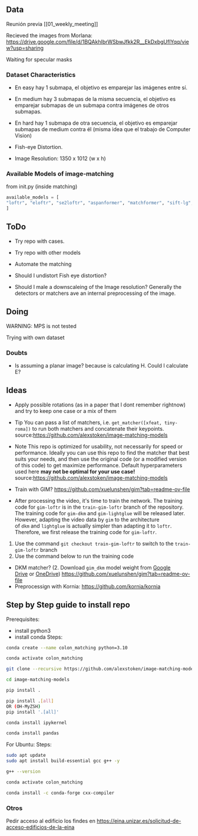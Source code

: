 ## Data

Reunión previa [[01_weekly_meeting]]

Recieved the images from Morlana:
https://drive.google.com/file/d/1BQAkhIbrWSbwJfkk2R__EkDxbgUflYqq/view?usp=sharing

Waiting for specular masks
### Dataset Characteristics

- En easy hay 1 submapa, el objetivo es emparejar las imágenes entre sí.

- En medium hay 3 submapas de la misma secuencia, el objetivo es emparejar submapas de un submapa contra imágenes de otros submapas.

- En hard hay 1 submapa de otra secuencia, el objetivo es emparejar submapas de medium contra él (misma idea que el trabajo de Computer Vision)

- Fish-eye Distortion.
- Image Resolution: 1350 x 1012 (w x h)
### Available Models of image-matching

from init.py (inside matching)
```python
available_models = [
"loftr", "eloftr", "se2loftr", "aspanformer", "matchformer", "sift-lg", "superpoint-lg", "disk-lg", "aliked-lg", "doghardnet-lg", "roma", "tiny-roma", "dedode", "steerers", "affine-steerers", "dedode-kornia", "sift-nn", "orb-nn", "patch2pix", "superglue", "r2d2", "d2net", "duster", "master", "doghardnet-nn", "xfeat", "xfeat-star", "xfeat-lg", "xfeat-steerers-perm", "xfeat-steerers-learned", "xfeat-star-steerers-perm", "xfeat-star-steerers-learned", "dedode-lg", "gim-dkm", "gim-lg", "omniglue", "xfeat-subpx", "xfeat-lg-subpx", "dedode-subpx", "splg-subpx", "aliked-subpx", "sift-sphereglue", "superpoint-sphereglue"
]
```

## ToDo
- Try repo with cases.
- Try repo with other models
- Automate the matching

- Should I undistort Fish eye distortion?
- Should I male a downscaleing of the Image resolution?
	Generally the detectors or matchers ave an internal preprocessing of the image.
## Doing

WARNING: MPS is not tested

Trying with own dataset

### Doubts
- Is assuming a planar image? because is calculating H. Could I calculate E? 
## Ideas
- Apply possible rotations (as in a paper that I dont remember rightnow) and try to keep one case or a mix of them
- Tip
	You can pass a list of matchers, i.e. `get_matcher([xfeat, tiny-roma])` to run both matchers and concatenate their keypoints. source:https://github.com/alexstoken/image-matching-models
- Note
	This repo is optimized for usability, not necessarily for speed or performance. Ideally you can use this repo to find the matcher that best suits your needs, and then use the original code (or a modified version of this code) to get maximize performance. Default hyperparameters used here **may not be optimal for your use case!** source:https://github.com/alexstoken/image-matching-models

 - Train with GIM? https://github.com/xuelunshen/gim?tab=readme-ov-file
-  After processing the video, it's time to train the network. The training code for `gim-loftr` is in the `train-gim-loftr` branch of the repository. The training code for `gim-dkm` and `gim-lightglue` will be released later. However, adapting the video data by `gim` to the architecture of `dkm` and `lightglue` is actually simpler than adapting it to `loftr`. Therefore, we first release the training code for `gim-loftr`.

1. Use the command `git checkout train-gim-loftr` to switch to the `train-gim-loftr` branch
2. Use the command below to run the training code

 - DKM matcher? (2. Download `gim_dkm` model weight from [Google Drive](https://drive.google.com/file/d/1gk97V4IROnR1Nprq10W9NCFUv2mxXR_-/view?usp=sharing) or [OneDrive](https://stuxmueducn-my.sharepoint.com/:u:/g/personal/xuelun_stu_xmu_edu_cn/EdJOibZ8VABOoKoyOHWo8ZEBHd_MyHbSvhRyT_o40SIPGA?e=GCjGZE)) https://github.com/xuelunshen/gim?tab=readme-ov-file
- Preprocessign with Kornia: https://github.com/kornia/kornia

## Step by Step guide to install repo

Prerequisites: 
- install python3
- install conda
Steps:
```bash
conda create --name colon_matching python=3.10

conda activate colon_matching

git clone --recursive https://github.com/alexstoken/image-matching-models

cd image-matching-models

pip install .

pip install .[all] 
OR (OH-MyZSH)
pip install '.[all]'

conda install ipykernel

conda install pandas
```

For Ubuntu:
Steps:
```bash
sudo apt update
sudo apt install build-essential gcc g++ -y

g++ --version

conda activate colon_matching

conda install -c conda-forge cxx-compiler


```

### Otros
Pedir acceso al edificio los findes en https://eina.unizar.es/solicitud-de-acceso-edificios-de-la-eina

